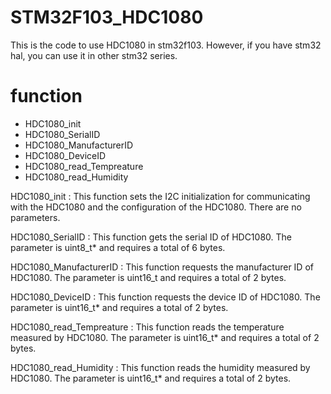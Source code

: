 # STM32F103_HDC1080

This is the code to use HDC1080 in stm32f103.
However, if you have stm32 hal, you can use it in other stm32 series.

# function
- HDC1080_init
- HDC1080_SerialID
- HDC1080_ManufacturerID
- HDC1080_DeviceID
- HDC1080_read_Tempreature
- HDC1080_read_Humidity

HDC1080_init : This function sets the I2C initialization for communicating with the HDC1080 and the configuration of the HDC1080.
There are no parameters.

HDC1080_SerialID : This function gets the serial ID of HDC1080. The parameter is uint8_t* and requires a total of 6 bytes.

HDC1080_ManufacturerID : This function requests the manufacturer ID of HDC1080. The parameter is uint16_t and requires a total of 2 bytes.

HDC1080_DeviceID : This function requests the device ID of HDC1080. The parameter is uint16_t* and requires a total of 2 bytes.

HDC1080_read_Tempreature : This function reads the temperature measured by HDC1080. The parameter is uint16_t* and requires a total of 2 bytes.

HDC1080_read_Humidity : This function reads the humidity measured by HDC1080. The parameter is uint16_t* and requires a total of 2 bytes.
